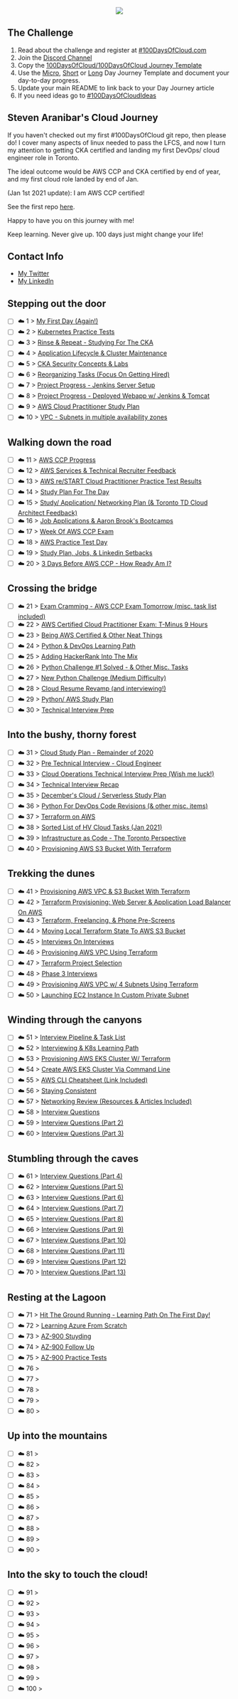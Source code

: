 <p align="center">
  <img src="banner.png">
</p>

## The Challenge
1. Read about the challenge and register at [#100DaysOfCloud.com](https://100DaysOfCloud.com)
2. Join the [Discord Channel](https://discord.gg/c6Db8nY)
3. Copy the [100DaysOfCloud/100DaysOfCloud Journey Template](https://github.com/100DaysOfCloud/100DaysOfCloud/generate)
4. Use the [Micro](Templates/000-DAY-ARTICLE-MICRO-TEMPLATE.md), [Short](Templates/001-DAY-ARTICLE-SHORT-TEMPLATE.md) or [Long](Templates/002-DAY-ARTICLE-LONG-TEMPLATE.md) Day Journey Template and document your day-to-day progress.
5. Update your main README to link back to your Day Journey article
4. If you need ideas go to [#100DaysOfCloudIdeas](https://github.com/100DaysOfCloud/100DaysOfCloudIdeas)


## Steven Aranibar's Cloud Journey

If you haven't checked out my first #100DaysOfCloud git repo, then please do! I cover many aspects of linux needed to pass the LFCS, and now I turn my attention to getting CKA certified and landing my first DevOps/ cloud engineer role in Toronto.

The ideal outcome would be AWS CCP and CKA certified by end of year, and my first cloud role landed by end of Jan. 

(Jan 1st 2021 update): I am AWS CCP certified!

See the first repo [here](https://github.com/AbstractFuture/100DaysOfCloud).

Happy to have you on this journey with me!

Keep learning. Never give up. 100 days just might change your life!

## Contact Info
- [My Twitter](https://twitter.com/lrnallday)
- [My LinkedIn](https://www.linkedin.com/in/steven-aranibar/)

## Stepping out the door

- [ ] ☁️ 1 > [My First Day (Again!)](Journey/001/Readme.md)
- [ ] ☁️ 2 > [Kubernetes Practice Tests](Journey/002/Readme.md)
- [ ] ☁️ 3 > [Rinse & Repeat - Studying For The CKA](Journey/003/Readme.md)
- [ ] ☁️ 4 > [Application Lifecycle & Cluster Maintenance](Journey/004/Readme.md)
- [ ] ☁️ 5 > [CKA Security Concepts & Labs](Journey/005/Readme.md)
- [ ] ☁️ 6 > [Reorganizing Tasks (Focus On Getting Hired)](Journey/006/Readme.md)
- [ ] ☁️ 7 > [Project Progress - Jenkins Server Setup](Journey/007/Readme.md)
- [ ] ☁️ 8 > [Project Progress - Deployed Webapp w/ Jenkins & Tomcat](Journey/008/Readme.md)
- [ ] ☁️ 9 > [AWS Cloud Practitioner Study Plan](Journey/009/Readme.md)
- [ ] ☁️ 10 > [VPC - Subnets in multiple availability zones](Journey/010/Readme.md)

## Walking down the road

- [ ] ☁️ 11 > [AWS CCP Progress](Journey/011/Readme.md)
- [ ] ☁️ 12 > [AWS Services & Technical Recruiter Feedback](Journey/012/Readme.md)
- [ ] ☁️ 13 > [AWS re/START Cloud Practitioner Practice Test Results](Journey/013/Readme.md)
- [ ] ☁️ 14 > [Study Plan For The Day](Journey/014/Readme.md)
- [ ] ☁️ 15 > [Study/ Application/ Networking Plan (& Toronto TD Cloud Architect Feedback)](Journey/015/Readme.md)
- [ ] ☁️ 16 > [Job Applications & Aaron Brook's Bootcamps](Journey/016/Readme.md)
- [ ] ☁️ 17 > [Week Of AWS CCP Exam](Journey/017/Readme.md)
- [ ] ☁️ 18 > [AWS Practice Test Day](Journey/018/Readme.md)
- [ ] ☁️ 19 > [Study Plan, Jobs, & Linkedin Setbacks](Journey/019/Readme.md)
- [ ] ☁️ 20 > [3 Days Before AWS CCP - How Ready Am I?](Journey/020/Readme.md)

## Crossing the bridge

- [ ] ☁️ 21 > [Exam Cramming - AWS CCP Exam Tomorrow (misc. task list included)](Journey/021/Readme.md)
- [ ] ☁️ 22 > [AWS Certified Cloud Practitioner Exam: T-Minus 9 Hours](Journey/022/Readme.md)
- [ ] ☁️ 23 > [Being AWS Certified & Other Neat Things](Journey/023/Readme.md)
- [ ] ☁️ 24 > [Python & DevOps Learning Path](Journey/024/Readme.md)
- [ ] ☁️ 25 > [Adding HackerRank Into The Mix](Journey/025/Readme.md)
- [ ] ☁️ 26 > [Python Challenge #1 Solved - & Other Misc. Tasks](Journey/026/Readme.md)
- [ ] ☁️ 27 > [New Python Challenge (Medium Difficulty)](Journey/027/Readme.md)
- [ ] ☁️ 28 > [Cloud Resume Revamp (and interviewing!)](Journey/028/Readme.md)
- [ ] ☁️ 29 > [Python/ AWS Study Plan](Journey/029/Readme.md)
- [ ] ☁️ 30 > [Technical Interview Prep](Journey/030/Readme.md)

## Into the bushy, thorny forest

- [ ] ☁️ 31 > [Cloud Study Plan - Remainder of 2020](Journey/031/Readme.md)
- [ ] ☁️ 32 > [Pre Technical Interview - Cloud Engineer](Journey/032/Readme.md)
- [ ] ☁️ 33 > [Cloud Operations Technical Interview Prep (Wish me luck!)](Journey/033/Readme.md)
- [ ] ☁️ 34 > [Technical Interview Recap](Journey/034/Readme.md)
- [ ] ☁️ 35 > [December's Cloud / Serverless Study Plan](Journey/035/Readme.md)
- [ ] ☁️ 36 > [Python For DevOps Code Revisions (& other misc. items)](Journey/036/Readme.md)
- [ ] ☁️ 37 > [Terraform on AWS](Journey/037/Readme.md)
- [ ] ☁️ 38 > [Sorted List of HV Cloud Tasks (Jan 2021)](Journey/038/Readme.md)
- [ ] ☁️ 39 > [Infrastructure as Code - The Toronto Perspective](Journey/039/Readme.md)
- [ ] ☁️ 40 > [Provisioning AWS S3 Bucket With Terraform](Journey/040/Readme.md)

## Trekking the dunes

- [ ] ☁️ 41 > [Provisioning AWS VPC & S3 Bucket With Terraform](Journey/041/Readme.md)
- [ ] ☁️ 42 > [Terraform Provisioning: Web Server & Application Load Balancer On AWS](Journey/042/Readme.md)
- [ ] ☁️ 43 > [Terraform, Freelancing, & Phone Pre-Screens](Journey/043/Readme.md)
- [ ] ☁️ 44 > [Moving Local Terraform State To AWS S3 Bucket](Journey/044/Readme.md)
- [ ] ☁️ 45 > [Interviews On Interviews](Journey/045/Readme.md)
- [ ] ☁️ 46 > [Provisioning AWS VPC Using Terraform](Journey/046/Readme.md)
- [ ] ☁️ 47 > [Terraform Project Selection](Journey/047/Readme.md)
- [ ] ☁️ 48 > [Phase 3 Interviews](Journey/048/Readme.md)
- [ ] ☁️ 49 > [Provisioning AWS VPC w/ 4 Subnets Using Terraform](Journey/049/Readme.md)
- [ ] ☁️ 50 > [Launching EC2 Instance In Custom Private Subnet](Journey/050/Readme.md)

## Winding through the canyons

- [ ] ☁️ 51 > [Interview Pipeline & Task List](Journey/051/Readme.md)
- [ ] ☁️ 52 > [Interviewing & K8s Learning Path](Journey/052/Readme.md)
- [ ] ☁️ 53 > [Provisioning AWS EKS Cluster W/ Terraform](Journey/053/Readme.md)
- [ ] ☁️ 54 > [Create AWS EKS Cluster Via Command Line](Journey/054/Readme.md)
- [ ] ☁️ 55 > [AWS CLI Cheatsheet (Link Included)](Journey/055/Readme.md)
- [ ] ☁️ 56 > [Staying Consistent](Journey/056/Readme.md)
- [ ] ☁️ 57 > [Networking Review (Resources & Articles Included)](Journey/057/Readme.md)
- [ ] ☁️ 58 > [Interview Questions](Journey/058/Readme.md)
- [ ] ☁️ 59 > [Interview Questions (Part 2)](Journey/059/Readme.md)
- [ ] ☁️ 60 > [Interview Questions (Part 3)](Journey/060/Readme.md)

## Stumbling through the caves

- [ ] ☁️ 61 > [Interview Questions (Part 4)](Journey/061/Readme.md)
- [ ] ☁️ 62 > [Interview Questions (Part 5)](Journey/062/Readme.md)
- [ ] ☁️ 63 > [Interview Questions (Part 6)](Journey/063/Readme.md)
- [ ] ☁️ 64 > [Interview Questions (Part 7)](Journey/064/Readme.md)
- [ ] ☁️ 65 > [Interview Questions (Part 8)](Journey/065/Readme.md)
- [ ] ☁️ 66 > [Interview Questions (Part 9)](Journey/066/Readme.md)
- [ ] ☁️ 67 > [Interview Questions (Part 10)](Journey/067/Readme.md)
- [ ] ☁️ 68 > [Interview Questions (Part 11)](Journey/068/Readme.md)
- [ ] ☁️ 69 > [Interview Questions (Part 12)](Journey/069/Readme.md)
- [ ] ☁️ 70 > [Interview Questions (Part 13)](Journey/070/Readme.md)

## Resting at the Lagoon

- [ ] ☁️ 71 > [Hit The Ground Running - Learning Path On The First Day!](Journey/071/Readme.md)
- [ ] ☁️ 72 > [Learning Azure From Scratch](Journey/072/Readme.md)
- [ ] ☁️ 73 > [AZ-900 Stuyding](Journey/073/Readme.md)
- [ ] ☁️ 74 > [AZ-900 Follow Up](Journey/074/Readme.md)
- [ ] ☁️ 75 > [AZ-900 Practice Tests](Journey/075/Readme.md)
- [ ] ☁️ 76 > [](Journey/076/Readme.md)
- [ ] ☁️ 77 > [](Journey/077/Readme.md)
- [ ] ☁️ 78 > [](Journey/078/Readme.md)
- [ ] ☁️ 79 > [](Journey/079/Readme.md)
- [ ] ☁️ 80 > [](Journey/080/Readme.md)

## Up into the mountains

- [ ] ☁️ 81 > [](Journey/081/Readme.md)
- [ ] ☁️ 82 > [](Journey/082/Readme.md)
- [ ] ☁️ 83 > [](Journey/083/Readme.md)
- [ ] ☁️ 84 > [](Journey/084/Readme.md)
- [ ] ☁️ 85 > [](Journey/085/Readme.md)
- [ ] ☁️ 86 > [](Journey/086/Readme.md)
- [ ] ☁️ 87 > [](Journey/087/Readme.md)
- [ ] ☁️ 88 > [](Journey/088/Readme.md)
- [ ] ☁️ 89 > [](Journey/089/Readme.md)
- [ ] ☁️ 90 > [](Journey/090/Readme.md)

## Into the sky to touch the cloud!

- [ ] ☁️ 91 > [](Journey/091/Readme.md)
- [ ] ☁️ 92 > [](Journey/092/Readme.md)
- [ ] ☁️ 93 > [](Journey/093/Readme.md)
- [ ] ☁️ 94 > [](Journey/094/Readme.md)
- [ ] ☁️ 95 > [](Journey/095/Readme.md)
- [ ] ☁️ 96 > [](Journey/096/Readme.md)
- [ ] ☁️ 97 > [](Journey/097/Readme.md)
- [ ] ☁️ 98 > [](Journey/098/Readme.md)
- [ ] ☁️ 99 > [](Journey/099/Readme.md)
- [ ] ☁️ 100 > [](Journey/100/Readme.md)
